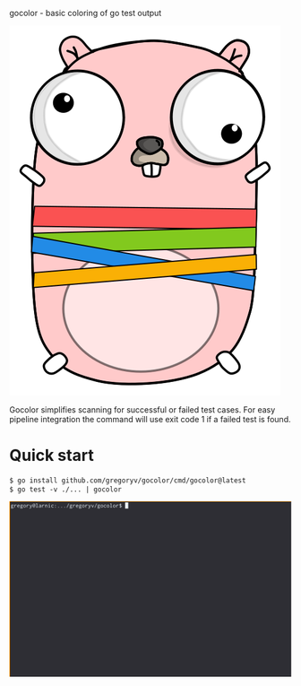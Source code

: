 gocolor - basic coloring of go test output

![](gocolor_logo.svg)

Gocolor simplifies scanning for successful or failed test cases. For
 easy pipeline integration the command will use exit code 1 if a
 failed test is found.

# Quick start

    $ go install github.com/gregoryv/gocolor/cmd/gocolor@latest
	$ go test -v ./... | gocolor
	
![](example_video.gif)
